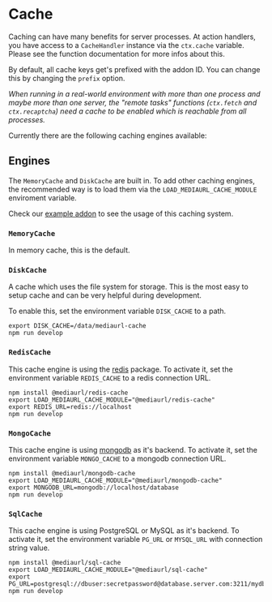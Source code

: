 # Cache

Caching can have many benefits for server processes. At action handlers, you have access to a `CacheHandler` instance via the `ctx.cache` variable. Please see the function documentation for more infos about this.

By default, all cache keys get's prefixed with the addon ID. You can change this by changing the `prefix` option.

_When running in a real-world environment with more than one process and maybe more than one server, the "remote tasks" functions (`ctx.fetch` and `ctx.recaptcha`) need a cache to be enabled which is reachable from all processes._

Currently there are the following caching engines available:

## Engines

The `MemoryCache` and `DiskCache` are built in. To add other caching engines, the recommended way is to load them via the `LOAD_MEDIAURL_CACHE_MODULE` enviroment variable.

Check our [example addon](https://github.com/mediaurl/mediaurl-example/blob/main/Dockerfile) to see the usage of this caching system.

### `MemoryCache`

In memory cache, this is the default.

### `DiskCache`

A cache which uses the file system for storage. This is the most easy to setup cache and can be very helpful during development.

To enable this, set the environment variable `DISK_CACHE` to a path.

```shell
export DISK_CACHE=/data/mediaurl-cache
npm run develop
```

### `RedisCache`

This cache engine is using the [redis](https://www.npmjs.com/package/redis) package. To activate it, set the environment variable `REDIS_CACHE` to a redis connection URL.

```shell
npm install @mediaurl/redis-cache
export LOAD_MEDIAURL_CACHE_MODULE="@mediaurl/redis-cache"
export REDIS_URL=redis://localhost
npm run develop
```

### `MongoCache`

This cache engine is using [mongodb](https://www.mongodb.com/) as it's backend. To activate it, set the environment variable `MONGO_CACHE` to a mongodb connection URL.

```shell
npm install @mediaurl/mongodb-cache
export LOAD_MEDIAURL_CACHE_MODULE="@mediaurl/mongodb-cache"
export MONGODB_URL=mongodb://localhost/database
npm run develop
```

### `SqlCache`

This cache engine is using PostgreSQL or MySQL as it's backend. To activate it, set the environment variable `PG_URL` or `MYSQL_URL` with connection string value.

```shell
npm install @mediaurl/sql-cache
export LOAD_MEDIAURL_CACHE_MODULE="@mediaurl/sql-cache"
export PG_URL=postgresql://dbuser:secretpassword@database.server.com:3211/mydb
npm run develop
```